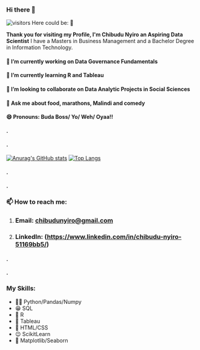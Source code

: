 ### **Hi there 👋**

![visitors Here could be: 🤪](https://visitor-badge.glitch.me/badge?page_id=page.id)

**Thank you for visiting my Profile, I'm Chibudu Nyiro an Aspiring Data Scientist**
I have a Masters in Business Management and a Bachelor Degree in Information Technology.



#### 🔭 I’m currently working on Data Governance Fundamentals
#### 🌱 I’m currently learning R and Tableau
#### 👯 I’m looking to collaborate on Data Analytic Projects in Social Sciences
#### 💬 Ask me about food, marathons, Malindi and comedy
#### **😄 Pronouns: Buda Boss/ Yo/ Weh/ Oyaa!!**
#### .
#### .


[![Anurag's GitHub stats](https://github-readme-stats.vercel.app/api?username=ch1b4d4)](https://github.com/ch1b4d4/github-readme-stats)
[![Top Langs](https://github-readme-stats.vercel.app/api/top-langs/?username=ch1b4d4&layout=compact)](https://github.com/ch1b4d4/github-readme-stats) 

#### .
#### .



### 📫 How to reach me:
1. ### Email: chibudunyiro@gmail.com
2. ### LinkedIn: (https://www.linkedin.com/in/chibudu-nyiro-51169bb5/)

#### .
#### .


### **My Skills:**
- 🐕‍🦺 Python/Pandas/Numpy 
- 😁 SQL
- 🤗 R
- 🐴 Tableau
- 🐇 HTML/CSS
- 😉 ScikitLearn
- 🤩 Matplotlib/Seaborn



<!--
**ch1b4d4/ch1b4d4** is a ✨ _special_ ✨ repository because its `README.md` (this file) appears on your GitHub profile.

Here are some ideas to get you started:

- 🔭 I’m currently working on ...
- 🌱 I’m currently learning ...
- 👯 I’m looking to collaborate on ...
- 🤔 I’m looking for help with ...
- 💬 Ask me about ...
- 📫 How to reach me: ...
- 😄 Pronouns: ...
- ⚡ Fun fact: ...
-->
